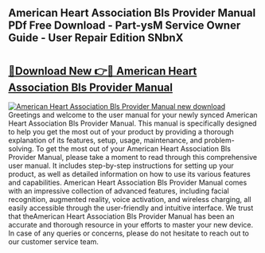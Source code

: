 ## American Heart Association Bls Provider Manual PDf Free Download - Part-ysM Service Owner Guide - User Repair Edition SNbnX

# <h2><a href="http://bc45163.oget.top/?id=American+Heart+Association+Bls+Provider+Manual">🔗Download New 👉🔴 American Heart Association Bls Provider Manual</a></h2>

[![American Heart Association Bls Provider Manual new download](https://i.imgur.com/5g1atiW.png)](http://bc45163.oget.top/?id=American+Heart+Association+Bls+Provider+Manual)
Greetings and welcome to the user manual for your newly synced American Heart Association Bls Provider Manual. This manual is specifically designed to help you get the most out of your product by providing a thorough explanation of its features, setup, usage, maintenance, and problem-solving. To get the most out of your American Heart Association Bls Provider Manual, please take a moment to read through this comprehensive user manual. It includes step-by-step instructions for setting up your product, as well as detailed information on how to use its various features and capabilities. American Heart Association Bls Provider Manual comes with an impressive collection of advanced features, including facial recognition, augmented reality, voice activation, and wireless charging, all easily accessible through the user-friendly and intuitive interface. We trust that theAmerican Heart Association Bls Provider Manual has been an accurate and thorough resource in your efforts to master your new device. In case of any queries or concerns, please do not hesitate to reach out to our customer service team.
